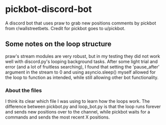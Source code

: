 # pickbot-discord-bot
A discord bot that uses praw to grab new positions comments by pickbot from r/wallstreetbets. Credit for pickbot goes to u/pickbot.

## Some notes on the loop structure
praw's stream modules are very robust, but in my testing they did not work well with discord.py's looping background tasks. After some light trial and error (and a lot of fruitless searching), I found that setting the 'pause_after' argument in the stream to 0 and using asyncio.sleep() myself allowed for the loop to function as intended, while still allowing other bot functionality. 
### About the files
I think its clear which file I was using to learn how the loops work. The difference between pickbot.py and loop_bot.py is that the loop runs forever and sends new positions over to the channel, while pickbot waits for a commands and sends the most recent X positions. 
